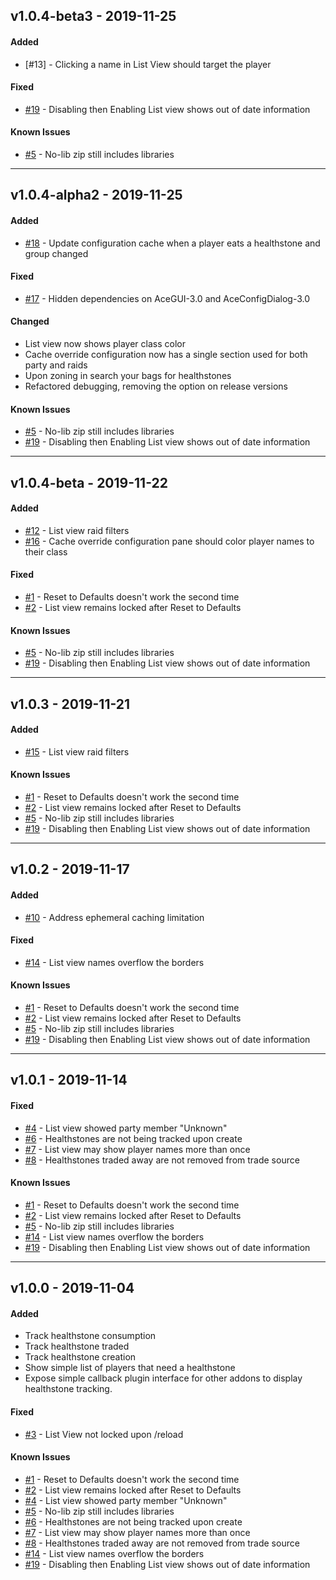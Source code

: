 ## v1.0.4-beta3 - 2019-11-25
#### Added
* [#13] - Clicking a name in List View should target the player
#### Fixed
* [#19] - Disabling then Enabling List view shows out of date information
#### Known Issues
* [#5] - No-lib zip still includes libraries

---

## v1.0.4-alpha2 - 2019-11-25
#### Added
* [#18] - Update configuration cache when a player eats a healthstone and group changed
#### Fixed
* [#17] - Hidden dependencies on AceGUI-3.0 and AceConfigDialog-3.0
#### Changed
* List view now shows player class color
* Cache override configuration now has a single section used for both party and raids
* Upon zoning in search your bags for healthstones
* Refactored debugging, removing the option on release versions
#### Known Issues
* [#5] - No-lib zip still includes libraries
* [#19] - Disabling then Enabling List view shows out of date information

---

## v1.0.4-beta - 2019-11-22
#### Added
* [#12] - List view raid filters
* [#16] - Cache override configuration pane should color player names to their class
#### Fixed
* [#1] - Reset to Defaults doesn't work the second time
* [#2] - List view remains locked after Reset to Defaults
#### Known Issues
* [#5] - No-lib zip still includes libraries
* [#19] - Disabling then Enabling List view shows out of date information

---

## v1.0.3 - 2019-11-21
#### Added
* [#15] - List view raid filters
#### Known Issues
* [#1] - Reset to Defaults doesn't work the second time
* [#2] - List view remains locked after Reset to Defaults
* [#5] - No-lib zip still includes libraries
* [#19] - Disabling then Enabling List view shows out of date information

---

## v1.0.2 - 2019-11-17
#### Added
* [#10] - Address ephemeral caching limitation
#### Fixed
* [#14] - List view names overflow the borders
#### Known Issues
* [#1] - Reset to Defaults doesn't work the second time
* [#2] - List view remains locked after Reset to Defaults
* [#5] - No-lib zip still includes libraries
* [#19] - Disabling then Enabling List view shows out of date information

---

## v1.0.1 - 2019-11-14
#### Fixed
* [#4] - List view showed party member "Unknown"
* [#6] - Healthstones are not being tracked upon create
* [#7] - List view may show player names more than once
* [#8] - Healthstones traded away are not removed from trade source
#### Known Issues
* [#1] - Reset to Defaults doesn't work the second time
* [#2] - List view remains locked after Reset to Defaults
* [#5] - No-lib zip still includes libraries
* [#14] - List view names overflow the borders
* [#19] - Disabling then Enabling List view shows out of date information

---

## v1.0.0 - 2019-11-04
#### Added
* Track healthstone consumption
* Track healthstone traded
* Track healthstone creation
* Show simple list of players that need a healthstone
* Expose simple callback plugin interface for other addons to display healthstone tracking.
#### Fixed
* [#3] - List View not locked upon /reload
#### Known Issues
* [#1] - Reset to Defaults doesn't work the second time
* [#2] - List view remains locked after Reset to Defaults
* [#4] - List view showed party member "Unknown"
* [#5] - No-lib zip still includes libraries
* [#6] - Healthstones are not being tracked upon create
* [#7] - List view may show player names more than once
* [#8] - Healthstones traded away are not removed from trade source
* [#14] - List view names overflow the borders
* [#19] - Disabling then Enabling List view shows out of date information

[#1]: https://www.curseforge.com/wow/addons/warlock-healthstone-tracker/issues/1
[#2]: https://www.curseforge.com/wow/addons/warlock-healthstone-tracker/issues/2
[#3]: https://www.curseforge.com/wow/addons/warlock-healthstone-tracker/issues/3
[#4]: https://www.curseforge.com/wow/addons/warlock-healthstone-tracker/issues/4
[#5]: https://www.curseforge.com/wow/addons/warlock-healthstone-tracker/issues/5
[#6]: https://www.curseforge.com/wow/addons/warlock-healthstone-tracker/issues/6
[#7]: https://www.curseforge.com/wow/addons/warlock-healthstone-tracker/issues/7
[#8]: https://www.curseforge.com/wow/addons/warlock-healthstone-tracker/issues/8
[#10]: https://www.curseforge.com/wow/addons/warlock-healthstone-tracker/issues/10
[#12]: https://www.curseforge.com/wow/addons/warlock-healthstone-tracker/issues/12
[#14]: https://www.curseforge.com/wow/addons/warlock-healthstone-tracker/issues/14
[#15]: https://www.curseforge.com/wow/addons/warlock-healthstone-tracker/issues/15
[#16]: https://www.curseforge.com/wow/addons/warlock-healthstone-tracker/issues/16
[#17]: https://www.curseforge.com/wow/addons/warlock-healthstone-tracker/issues/17
[#18]: https://www.curseforge.com/wow/addons/warlock-healthstone-tracker/issues/18
[#19]: https://www.curseforge.com/wow/addons/warlock-healthstone-tracker/issues/19

